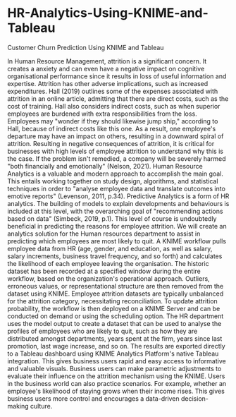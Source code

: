 # HR-Analytics-Using-KNIME-and-Tableau
Customer Churn Prediction Using KNIME and Tableau

In Human Resource Management, attrition is a significant concern. It creates a anxiety and can even have a negative impact on cognitive organisational performance since it results in loss of useful information and expertise. Attrition has other adverse implications, such as increased expenditures. Hall (2019) outlines some of the expenses associated with attrition in an online article, admitting that there are direct costs, such as the cost of training. Hall also considers indirect costs, such as when superior employees are burdened with extra responsibilities from the loss. Employees may "wonder if they should likewise jump ship," according to Hall, because of indirect costs like this one. As a result, one employee's departure may have an impact on others, resulting in a downward spiral of attrition.
Resulting in negative consequences of attrition, it is critical for businesses with high levels of employee attrition to understand why this is the case. If the problem isn't remedied, a company will be severely harmed "both financially and emotionally" (Nelson, 2021). Human Resource Analytics is a valuable and modern approach to accomplish the main goal. This entails working together on study design, algorithms, and statistical techniques in order to "analyse employee data and translate outcomes into emotive reports" (Levenson, 2011, p.34). Predictive Analytics is a form of HR analytics. The building of models to explain developments and behaviours is included at this level, with the overarching goal of "recommending actions based on data" (Simbeck, 2019, p.1). This level of course is undoubtedly beneficial in predicting the reasons for employee attrition.
We will create an analytics solution for the Human resources department to assist in predicting which employees are most likely to quit. A KNIME workflow pulls employee data from HR (age, gender, and education, as well as salary, salary increments, business travel frequency, and so forth) and calculates the likelihood of each employee leaving the organisation.
The historic dataset has been recorded at a specified window during the entire workflow, based on the organization's operational approach. Outliers, erroneous values, or representational structure are then removed from the dataset using KNIME. Employee attrition datasets are typically unbalanced for the attrition category, necessitating reconciliation.
To update attrition probability, the workflow is then deployed on a KNIME Server and can be conducted on demand or using the scheduling option. The HR department uses the model output to create a dataset that can be used to analyse the profiles of employees who are likely to quit, such as how they are distributed amongst departments, years spent at the firm, years since last promotion, last wage increase, and so on. The results are exported directly to a Tableau dashboard using KNIME Analytics Platform's native Tableau integration. This gives business users rapid and easy access to informative and valuable visuals.
Business users can make parametric adjustments to evaluate their influence on the attrition mechanism using the KNIME. Users in the business world can also practice scenarios. For example, whether an employee's likelihood of staying grows when their income rises. This gives business users more control and encourages a data-driven decision-making culture.
